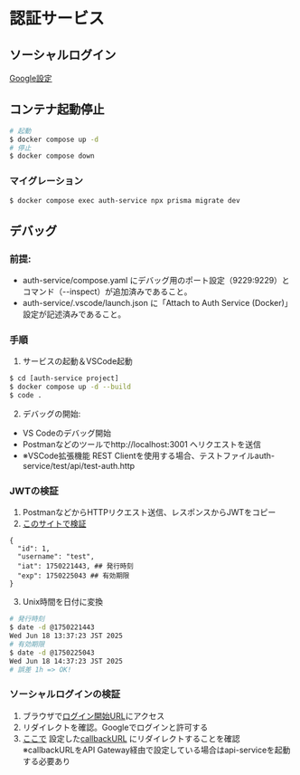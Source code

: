 # 認証サービス

## ソーシャルログイン

[Google設定](https://console.cloud.google.com/apis/credentials?referrer=search&inv=1&invt=Ab0apA&project=sample-462705)

## コンテナ起動停止

```bash
# 起動
$ docker compose up -d
# 停止
$ docker compose down
```

### マイグレーション

```bash
$ docker compose exec auth-service npx prisma migrate dev
```

## デバッグ

### 前提:

- auth-service/compose.yaml にデバッグ用のポート設定（9229:9229）とコマンド（--inspect）が追加済みであること。
- auth-service/.vscode/launch.json に「Attach to Auth Service (Docker)」設定が記述済みであること。

### 手順

1. サービスの起動＆VSCode起動

```bash
$ cd [auth-service project]
$ docker compose up -d --build
$ code .
```

2. デバッグの開始:

- VS Codeのデバッグ開始
- Postmanなどのツールでhttp://localhost:3001 へリクエストを送信
- ※VSCode拡張機能 REST Clientを使用する場合、テストファイルauth-service/test/api/test-auth.http

### JWTの検証

1. PostmanなどからHTTPリクエスト送信、レスポンスからJWTをコピー
2. [このサイトで検証](https://jwt.io/)

```
{
  "id": 1,
  "username": "test",
  "iat": 1750221443, ## 発行時刻
  "exp": 1750225043 ## 有効期限
}
```

3. Unix時間を日付に変換

```bash
# 発行時刻
$ date -d @1750221443
Wed Jun 18 13:37:23 JST 2025
# 有効期限
$ date -d @1750225043
Wed Jun 18 14:37:23 JST 2025
# 誤差 1h => OK!
```

### ソーシャルログインの検証

1. ブラウザで[ログイン開始URL](http://localhost:3001/social/google)にアクセス
2. リダイレクトを確認。Googleでログインと許可する
3. [ここで](https://console.cloud.google.com/apis/credentials?referrer=search&inv=1&invt=Ab0apA&project=sample-462705) 設定した[callbackURL](http://localhost:3001/auth/google/callback) にリダイレクトすることを確認</br>
   ※callbackURLをAPI Gateway経由で設定している場合はapi-serviceを起動する必要あり
